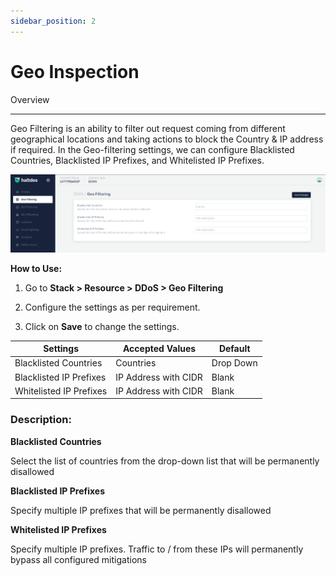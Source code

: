 ```yaml
---
sidebar_position: 2
---
```


# Geo Inspection

Overview

---

Geo Filtering is an ability to filter out request coming from different geographical locations and taking actions to block the Country & IP address if required. In the Geo-filtering settings, we can configure Blacklisted Countries, Blacklisted IP Prefixes, and Whitelisted IP Prefixes.

![geo_filtering](/img/ddos/v2/geofiltering.png)

**How to Use:**

1. Go to **Stack > Resource > DDoS > Geo Filtering**

2. Configure the settings as per requirement.

3. Click on **Save** to change the settings.

| Settings                | Accepted Values      | Default   |
|-------------------------|----------------------|-----------|
| Blacklisted Countries   | Countries            | Drop Down |
| Blacklisted IP Prefixes | IP Address with CIDR | Blank     |
| Whitelisted IP Prefixes | IP Address with CIDR | Blank     |

### **Description:**

**Blacklisted Countries**

Select the list of countries from the drop-down list that will be permanently disallowed

 **Blacklisted IP Prefixes**

Specify multiple IP prefixes that will be permanently disallowed

**Whitelisted IP Prefixes**

Specify multiple IP prefixes. Traffic to / from these IPs will permanently bypass all configured mitigations